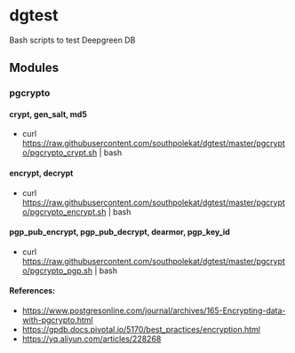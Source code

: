 # dgtest

Bash scripts to test Deepgreen DB

## Modules
### pgcrypto
#### crypt, gen_salt, md5
* curl https://raw.githubusercontent.com/southpolekat/dgtest/master/pgcrypto/pgcrypto_crypt.sh | bash
#### encrypt, decrypt
* curl https://raw.githubusercontent.com/southpolekat/dgtest/master/pgcrypto/pgcrypto_encrypt.sh | bash
#### pgp_pub_encrypt, pgp_pub_decrypt, dearmor, pgp_key_id
* curl https://raw.githubusercontent.com/southpolekat/dgtest/master/pgcrypto/pgcrypto_pgp.sh | bash
#### References:
* https://www.postgresonline.com/journal/archives/165-Encrypting-data-with-pgcrypto.html
* https://gpdb.docs.pivotal.io/5170/best_practices/encryption.html
* https://yq.aliyun.com/articles/228268
